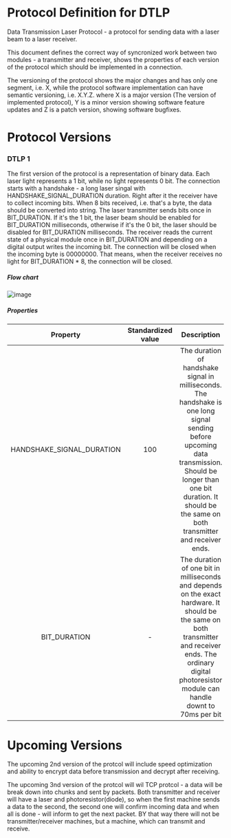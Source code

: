 # Protocol Definition for DTLP
Data Transmission Laser Protocol - a protocol for sending data with a laser beam to a laser receiver. 

This document defines the correct way of syncronized work between two modules - a transmitter and receiver, shows the properties of each version of the protocol which should be implemented in a connection.

The versioning of the protocol shows the major changes and has only one segment, i.e. X, while the protocol software implementation can have semantic versioning, i.e. X.Y.Z. where X is a major version (The version of implemented protocol), Y is a minor version showing software feature updates and Z is a patch version, showing software bugfixes.

# Protocol Versions

### DTLP 1
The first version of the protocol is a representation of binary data. Each laser light represents a 1 bit, while no light represents 0 bit. The connection starts with a handshake - a long laser singal with HANDSHAKE_SIGNAL_DURATION duration. Right after it the receiver have to collect incoming bits. When 8 bits received, i.e. that's a byte, the data should be converted into string. The laser transmitter sends bits once in BIT_DURATION. If it's the 1 bit, the laser beam should be enabled for BIT_DURATION milliseconds, otherwise if it's the 0 bit, the laser should be disabled for BIT_DURATION milliseconds. The receiver reads the current state of a physical module once in BIT_DURATION and depending on a digital output writes the incoming bit. The connection will be closed when the incoming byte is 00000000. That means, when the receiver receives no light for BIT_DURATION * 8, the connection will be closed. 

##### Flow chart
![image](https://github.com/data-transmission-laser-protocol/protocol-definition/assets/22774727/56b0da43-078d-41bc-94f0-385882b73c0f)


##### Properties

| Property    | Standardized value | Description |
| :---:        |    :----:   |          :---: |
| HANDSHAKE_SIGNAL_DURATION | 100 | The duration of handshake signal in milliseconds. The handshake is one long signal sending before upcoming data transmission. Should be longer than one bit duration. It should be the same on both transmitter and receiver ends. |
| BIT_DURATION | - | The duration of one bit in milliseconds and depends on the exact hardware. It should be the same on both transmitter and receiver ends. The ordinary digital photoresistor module can handle downt to 70ms per bit|


# Upcoming Versions
The upcoming 2nd version of the protcol will include speed optimization and ability to encrypt data before transmission and decrypt after receiving.

The upcoming 3nd version of the protcol will wil TCP protcol - a data will be break down into chunks and sent by packets. Both transmitter and receiver will have a laser and photoresistor(diode), so when the first machine sends a data to the second, the second one will confirm incoming data and when all is done - will inform to get the next packet. BY that way there will not be transmitter/receiver machines, but a machine, which can transmit and receive. 
